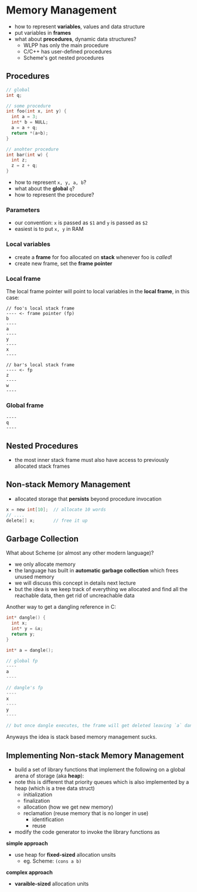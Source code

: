 # Memory Management

- how to represent __variables__, values and data structure
- put variables in __frames__
- what about __precedures__, dynamic data structures?
  - WLPP has only the main procedure
  - C/C++ has user-defined procedures
  - Scheme's got nested procedures

## Procedures

```c
// global
int q;

// some procedure
int foo(int x, int y) {
  int a = 3;
  int* b = NULL;
  a = a + q;
  return *(a+b);
}

// anohter procedure
int bar(int w) {
  int z;
  z = z + q;
}
```

- how to represent `x, y, a, b`?
- what about the __global__ `q`?
- how to represent the procedure?

### Parameters

- our convention: `x` is passed as `$1` and `y` is passed as `$2`
- easiest is to put `x, y` in RAM

### Local variables

- create a __frame__ for foo allocated on __stack__ whenever foo is _called_!
- create new frame, set the __frame pointer__

### Local frame

The local frame pointer will point to local variables in the __local frame__, in this case:

```
// foo's local stack frame
---- <- frame pointer (fp)
b
----
a
----
y
----
x
----

// bar's local stack frame
---- <- fp
z
----
w
----
```

### Global frame

```
----
q
----
```

## Nested Procedures

- the most inner stack frame must also have access to previously allocated stack frames

## Non-stack Memory Management

- allocated storage that __persists__ beyond procedure invocation

```c
x = new int[10];  // allocate 10 words
// ....
delete[] x;       // free it up
```

## Garbage Collection

What about Scheme (or almost any other modern language)?

- we only allocate memory
- the language has built in __automatic garbage collection__ which frees unused memory
- we will discuss this concept in details next lecture
- but the idea is we keep track of everything we allocated and find all the reachable data, 
  then get rid of uncreachable data

Another way to get a dangling reference in C:

```c
int* dangle() {
  int x;
  int* y = &x;
  return y;
}

int* a = dangle();

// global fp
----
a
----

// dangle's fp
----
x
----
y
----

// but once dangle executes, the frame will get deleted leaving `a` dangling
```

Anyways the idea is stack based memory management sucks.

## Implementing Non-stack Memory Management

- build a set of library functions that implement the following on a global arena of storage (aka __heap__):
- note this is different that priority queues which is also implemented by a heap (which is a tree data struct)
  - initialization
  - finalization
  - allocation (how we get new memory)
  - reclamation (reuse memory that is no longer in use)
    - identification
    - reuse
- modify the code generator to invoke the library functions as 

__simple approach__

- use heap for __fixed-sized__ allocation unsits
  - eg. Scheme: `(cons a b)`

__complex approach__
- __varaible-sized__ allocation units